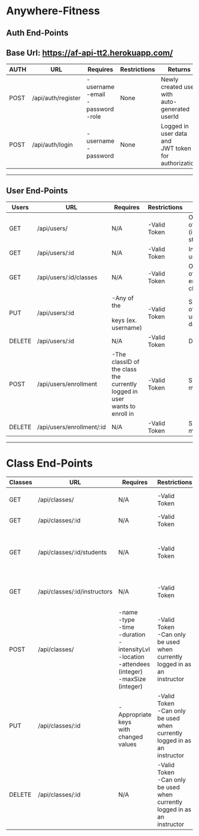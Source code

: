 # Anywhere-Fitness
## Auth End-Points
## Base Url: https://af-api-tt2.herokuapp.com/ 
| AUTH | URL                | Requires                                  | Restrictions | Returns                                                 |
|------|--------------------|-------------------------------------------|--------------|---------------------------------------------------------|
| POST | /api/auth/register | -username<br>-email<br>-password<br>-role | None         | Newly created user with <br>auto-generated userId       |
| POST | /api/auth/login    | -username<br>-password                    | None         | Logged in user data and <br>JWT token for authorization |


---

## User End-Points
| Users  | URL                       | Requires                                                                        | Restrictions | Returns                                               |
|--------|---------------------------|---------------------------------------------------------------------------------|--------------|-------------------------------------------------------|
| GET    | /api/users/               | N/A                                                                             | -Valid Token | Object Array of all Users<br>(instructors & students) |
| GET    | /api/users/:id            | N/A                                                                             | -Valid Token | Individual user object                                |
| GET    | /api/users/:id/classes    | N/A                                                                             | -Valid Token | Object array of a user's <br>enrolled classes         |
| PUT    | /api/users/:id            | -Any of the<br><br>keys (ex. username)                                          | -Valid Token | Single object of updated user's<br>data               |
| DELETE | /api/users/:id            | N/A                                                                             | -Valid Token | Deleted user                                          |
| POST   | /api/users/enrollment     | -The classID of the class<br>the currently logged in user<br>wants to enroll in | -Valid Token | Success/Error message                                 |
| DELETE | /api/users/enrollment/:id | N/A                                                                             | -Valid Token | Success/Error message                                 |


---

# Class End-Points

| Classes | URL                          | Requires                                                                                                         | Restrictions                                                                          | Returns                                                         |
|---------|------------------------------|------------------------------------------------------------------------------------------------------------------|---------------------------------------------------------------------------------------|-----------------------------------------------------------------|
| GET     | /api/classes/                | N/A                                                                                                              | -Valid Token                                                                          | Object Array of all Classes                                     |
| GET     | /api/classes/:id             | N/A                                                                                                              | -Valid Token                                                                          | Individual class object                                         |
| GET     | /api/classes/:id/students    | N/A                                                                                                              | -Valid Token                                                                          | Object array of the currently<br>enrolled students in the class |
| GET     | /api/classes/:id/instructors | N/A                                                                                                              | -Valid Token                                                                          | Object array of the instructor(s)<br>for the class              |
| POST    | /api/classes/                | -name<br>-type<br>-time<br>-duration<br>-intensityLvl<br>-location<br>-attendees (integer)<br>-maxSize (integer) | -Valid Token<br>-Can only be used<br>when currently<br>logged in as an<br>instructor  | Single object of newly created<br>class                         |
| PUT     | /api/classes/:id             | -Appropriate keys <br>with changed values                                                                        | -Valid Token<br>-Can only be used<br>when currently<br>logged in as an<br>instructor  | Single object of updated class<br>data                          |
| DELETE  | /api/classes/:id             | N/A                                                                                                              | -Valid Token<br>-Can only be used<br>when currently <br>logged in as an<br>instructor | The deleted class                                               |
